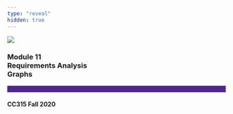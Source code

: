 ```yaml
---
type: "reveal"
hidden: true
---
```


<section>
<img class="stretch plain" src="/images/core-logo-on-white.png">
<h3> Module 11 <br> Requirements Analysis <br> Graphs </h3>
<hr style="height:15px;color:512888;background-color:512888;">
<h4>CC315 Fall 2020</h4>
</section>